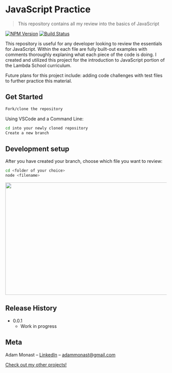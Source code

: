 # JavaScript Practice

> This repository contains all my review into the basics of JavaScript

[![NPM Version][npm-image]][npm-url]
[![Build Status][travis-image]][travis-url]

This repository is useful for any developer looking to review the essentials for JavaScript. Within the each file are fully built-out examples with comments thoroughly explaning what each piece of the code is doing. I created and utilized this project for the introduction to JavaScript portion of the Lambda School curriculum.

Future plans for this project include: adding code challenges with test files to further practice this material.

## Get Started

```sh
Fork/clone the repository
```

Using VSCode and a Command Line:

```sh
cd into your newly cloned repository
Create a new branch
```

## Development setup

After you have created your branch, choose which file you want to review:

```sh
cd <folder of your choice>
node <filename>
```

<img align="center" src=https://user-images.githubusercontent.com/57102880/94498519-61278900-01c8-11eb-83ef-6f146426980e.png width="600" height="350">

## Release History

- 0.0.1
  - Work in progress

## Meta

Adam Monast – [LinkedIn](https://www.linkedin.com/in/adam-monast/) – adammonast@gmail.com

[Check out my other projects!](https://github.com/Adammonast)

<!-- Markdown link & img dfn's -->

[npm-image]: https://img.shields.io/npm/v/datadog-metrics.svg?style=flat-square
[npm-url]: https://npmjs.org/package/datadog-metrics
[travis-image]: https://img.shields.io/travis/dbader/node-datadog-metrics/master.svg?style=flat-square
[travis-url]: https://travis-ci.org/dbader/node-datadog-metrics

